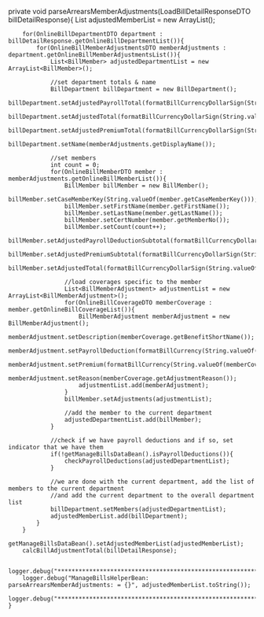 private void parseArrearsMemberAdjustments(LoadBillDetailResponseDTO billDetailResponse){
		List<BillDepartment> adjustedMemberList = new ArrayList<BillDepartment>();

		for(OnlineBillDepartmentDTO department : billDetailResponse.getOnlineBillDepartmentList()){
			for(OnlineBillMemberAdjustmentsDTO memberAdjustments : department.getOnlineBillMemberAdjustmentsList()){
				List<BillMember> adjustedDepartmentList = new ArrayList<BillMember>();

				//set department totals & name
				BillDepartment billDepartment = new BillDepartment();
				billDepartment.setAdjustedPayrollTotal(formatBillCurrencyDollarSign(String.valueOf(memberAdjustments.getAdjustmentsPayrollTotal())));
				billDepartment.setAdjustedTotal(formatBillCurrencyDollarSign(String.valueOf(memberAdjustments.getAdjustmentsTotal())));
				billDepartment.setAdjustedPremiumTotal(formatBillCurrencyDollarSign(String.valueOf(memberAdjustments.getAdjustmentsPremiumTotal())));
				billDepartment.setName(memberAdjustments.getDisplayName());

				//set members
				int count = 0;
				for(OnlineBillMemberDTO member : memberAdjustments.getOnlineBillMemberList()){
					BillMember billMember = new BillMember();
					billMember.setCaseMemberKey(String.valueOf(member.getCaseMemberKey()));
					billMember.setFirstName(member.getFirstName());
					billMember.setLastName(member.getLastName());
					billMember.setCertNumber(member.getMemberNo());
					billMember.setCount(count++);
					billMember.setAdjustedPayrollDeductionSubtotal(formatBillCurrencyDollarSign(String.valueOf(member.getPayrollTotal())));
					billMember.setAdjustedPremiumSubtotal(formatBillCurrencyDollarSign(String.valueOf(member.getPremiumTotal())));
					billMember.setAdjustedTotal(formatBillCurrencyDollarSign(String.valueOf(member.getTotalAdjustments())));

					//load coverages specific to the member
					List<BillMemberAdjustment> adjustmentList = new ArrayList<BillMemberAdjustment>();
					for(OnlineBillCoverageDTO memberCoverage : member.getOnlineBillCoverageList()){
						BillMemberAdjustment memberAdjustment = new BillMemberAdjustment();
						memberAdjustment.setDescription(memberCoverage.getBenefitShortName());
						memberAdjustment.setPayrollDeduction(formatBillCurrency(String.valueOf(memberCoverage.getPayrollDeduction())));
						memberAdjustment.setPremium(formatBillCurrency(String.valueOf(memberCoverage.getPremiumFees())));
						memberAdjustment.setReason(memberCoverage.getAdjustmentReason());
						adjustmentList.add(memberAdjustment);
					}
					billMember.setAdjustments(adjustmentList);

					//add the member to the current department
					adjustedDepartmentList.add(billMember);
				}

				//check if we have payroll deductions and if so, set indicator that we have them
				if(!getManageBillsDataBean().isPayrollDeductions()){
					checkPayrollDeductions(adjustedDepartmentList);
				}

				//we are done with the current department, add the list of members to the current department
				//and add the current department to the overall department list
				billDepartment.setMembers(adjustedDepartmentList);
				adjustedMemberList.add(billDepartment);
			}
		}
		getManageBillsDataBean().setAdjustedMemberList(adjustedMemberList);
		calcBillAdjustmentTotal(billDetailResponse);

		logger.debug("**************************************************************************");
		logger.debug("ManageBillsHelperBean: parseArrearsMemberAdjustments: = {}", adjustedMemberList.toString());
		logger.debug("**************************************************************************");
	}